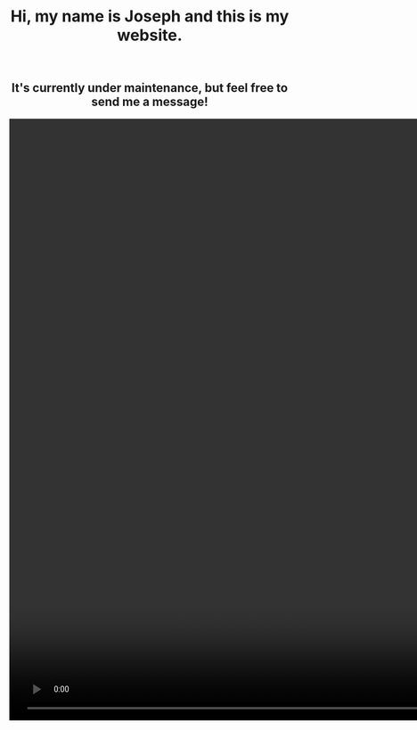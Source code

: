 <!-- DOCTYPE HTML -->
<html>
  <head>
     <style>
       h1 {text-align: center;}
       h2 {text-align: center;}
       img {text-align: center;}
    </style>
  </head>
  <body>
    <h1>Hi, my name is Joseph and this is my website.</h1>
    <br>
    <h2>It's currently under maintenance, but feel free to send me a message!</h2>
      <video width="1920" height="1080" autoplay>
        <source src="Paper.Airplane.mp4" type="video/mp4">
      </video>
  </body>
</html>

